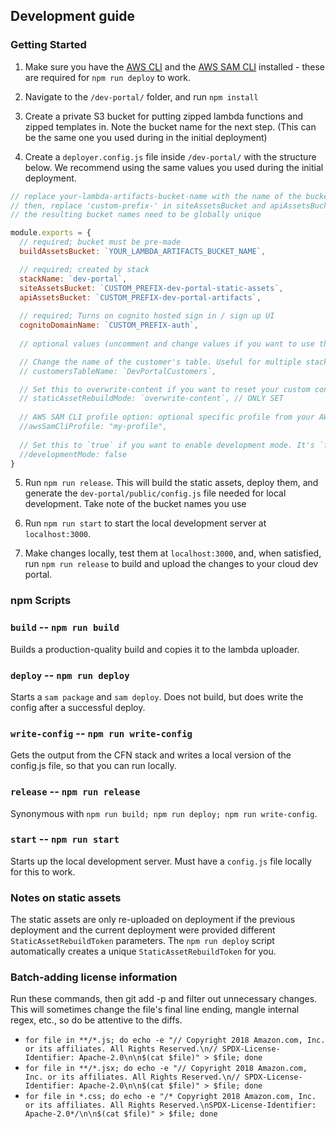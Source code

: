 ## Development guide

### Getting Started
1. Make sure you have the [AWS CLI](https://docs.aws.amazon.com/cli/latest/userguide/cli-chap-welcome.html) and the [AWS SAM CLI](https://docs.aws.amazon.com/serverless-application-model/latest/developerguide/what-is-sam.html) installed - these are required for `npm run deploy` to work.

2. Navigate to the `/dev-portal/` folder, and run `npm install`

3. Create a private S3 bucket for putting zipped lambda functions and zipped templates in. Note the bucket name for the next step. (This can be the same one you used during in the initial deployment)

4. Create a `deployer.config.js` file inside `/dev-portal/` with the structure below. We recommend using the same values you used during the initial deployment.
```js
// replace your-lambda-artifacts-bucket-name with the name of the bucket you created in step 1
// then, replace 'custom-prefix-' in siteAssetsBucket and apiAssetsBucket with your name / your org name / some unique identifier
// the resulting bucket names need to be globally unique

module.exports = {
  // required; bucket must be pre-made
  buildAssetsBucket: `YOUR_LAMBDA_ARTIFACTS_BUCKET_NAME`,

  // required; created by stack
  stackName: `dev-portal`,
  siteAssetsBucket: `CUSTOM_PREFIX-dev-portal-static-assets`,
  apiAssetsBucket: `CUSTOM_PREFIX-dev-portal-artifacts`,
  
  // required; Turns on cognito hosted sign in / sign up UI
  cognitoDomainName: `CUSTOM_PREFIX-auth`,
  
  // optional values (uncomment and change values if you want to use them)

  // Change the name of the customer's table. Useful for multiple stacks. Defaults to `DevPortalCustomers`
  // customersTableName: `DevPortalCustomers`,

  // Set this to overwrite-content if you want to reset your custom content back to the defaults. Defaults to ``
  // staticAssetRebuildMode: `overwrite-content`, // ONLY SET
  
  // AWS SAM CLI profile option: optional specific profile from your AWS credential file. Not used by default
  //awsSamCliProfile: "my-profile",
  
  // Set this to `true` if you want to enable development mode. It's `false` by default, and unless you're actively developing on the developer portal itself locally, you should generally leave it unset as it disables most CORS protections.
  //developmentMode: false
}
```
5. Run `npm run release`. This will build the static assets, deploy them, and generate the `dev-portal/public/config.js` file needed for local development. Take note of the bucket names you use

6. Run `npm run start` to start the local development server at `localhost:3000`.

7. Make changes locally, test them at `localhost:3000`, and, when satisfied, run `npm run release` to build and upload the changes to your  cloud dev portal.

### npm Scripts

### `build` -- `npm run build`

Builds a production-quality build and copies it to the lambda uploader.

### `deploy` -- `npm run deploy`

Starts a `sam package` and `sam deploy`. Does not build, but does write the config after a successful deploy.

### `write-config` -- `npm run write-config`

Gets the output from the CFN stack and writes a local version of the config.js file, so that you can run locally.

### `release` -- `npm run release`

Synonymous with `npm run build; npm run deploy; npm run write-config`.

### `start` -- `npm run start`

Starts up the local development server. Must have a `config.js` file locally for this to work.

### Notes on static assets

The static assets are only re-uploaded on deployment if the previous deployment and the current deployment were provided different `StaticAssetRebuildToken` parameters. The `npm run deploy` script automatically creates a unique `StaticAssetRebuildToken` for you.

### Batch-adding license information
Run these commands, then git add -p and filter out unnecessary changes. This will sometimes change the file's final line ending, mangle internal regex, etc., so do be attentive to the diffs.
- `for file in **/*.js; do echo -e "// Copyright 2018 Amazon.com, Inc. or its affiliates. All Rights Reserved.\n// SPDX-License-Identifier: Apache-2.0\n\n$(cat $file)" > $file; done`
- `for file in **/*.jsx; do echo -e "// Copyright 2018 Amazon.com, Inc. or its affiliates. All Rights Reserved.\n// SPDX-License-Identifier: Apache-2.0\n\n$(cat $file)" > $file; done`
- `for file in *.css; do echo -e "/* Copyright 2018 Amazon.com, Inc. or its affiliates. All Rights Reserved.\nSPDX-License-Identifier: Apache-2.0*/\n\n$(cat $file)" > $file; done`
